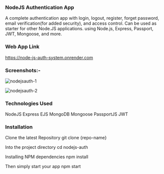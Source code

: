  ### NodeJS Authentication App
A complete authentication app with login, logout, register, forget password, email verification(for added security), and access control. Can be used as starter for other Node.JS applications. using Node.js, Express, Passport, JWT, Mongoose, and more.

### Web App Link
https://node-js-auth-system.onrender.com

### Screenshots:-
![nodejsauth-1](https://github.com/Sparsh55/node-js_auth_system-/assets/111353842/9ed8d217-e32b-4bc3-91a4-5237648b1574)

![nodejsauth-2](https://github.com/Sparsh55/node-js_auth_system-/assets/111353842/58cb3076-3241-4924-b1c3-828ed0ddf463)


### Technologies Used
NodeJS
Express
EJS
MongoDB
Mongoose
PassportJS
JWT

### Installation
Clone the latest Repository
git clone {repo-name}

Into the project directory
cd nodejs-auth

Installing NPM dependencies
npm install

Then simply start your app
npm start
